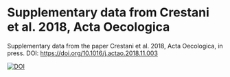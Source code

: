 # Supplementary data from Crestani et al. 2018, Acta Oecologica

Supplementary data from the paper Crestani et al. 2018, Acta Oecologica, in press. DOI: https://doi.org/10.1016/j.actao.2018.11.003

<a href="https://doi.org/10.5281/zenodo.1487593"><img src="https://zenodo.org/badge/DOI/10.5281/zenodo.1487593.svg" alt="DOI"></a>


